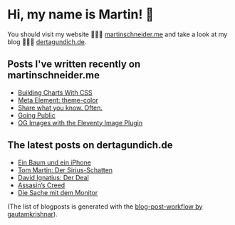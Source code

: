 # Hi, my name is Martin! 👋 
You should visit my website 👨🏼‍💻  [martinschneider.me](https://martinschneider.me) and take a look at my blog 🤷🏼‍♂️ [dertagundich.de](https://www.dertagundich.de).

## Posts I've written recently on martinschneider.me
<!-- MSME-POST-LIST:START -->
- [Building Charts With CSS](https://martinschneider.me/articles/building-charts-with-css/)
- [Meta Element: theme-color](https://martinschneider.me/articles/meta-tag-theme-color/)
- [Share what you know. Often.](https://martinschneider.me/articles/share-what-you-know-often/)
- [Going Public](https://martinschneider.me/articles/going-public/)
- [OG Images with the Eleventy Image Plugin](https://martinschneider.me/articles/og-images-with-the-eleventy-image-plugin/)
<!-- MSME-POST-LIST:END -->

## The latest posts on dertagundich.de
<!-- DTUI-POST-LIST:START -->
- [Ein Baum und ein iPhone](https://www.dertagundich.de/2021/10/07/ein-baum-und-ein-iphone/)
- [Tom Martin: Der Sirius-Schatten](https://www.dertagundich.de/2021/09/29/tom-martin-der-sirius-schatten/)
- [David Ignatius: Der Deal](https://www.dertagundich.de/2021/09/22/david-ignatius-der-deal/)
- [Assasin’s Creed](https://www.dertagundich.de/2021/09/18/assasins-creed/)
- [Die Sache mit dem Monitor](https://www.dertagundich.de/2021/09/15/die-sache-mit-dem-monitor/)
<!-- DTUI-POST-LIST:END -->

(The list of blogposts is generated with the [blog-post-workflow by gautamkrishnar](https://github.com/gautamkrishnar/blog-post-workflow)).
